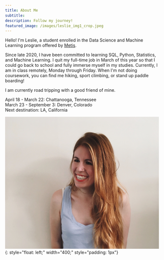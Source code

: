 ```yaml
---
title: About Me
subtitle:
description: Follow my journey!
featured_image: /images/leslie_img1_crop.jpeg
---
```


Hello! I'm Leslie, a student enrolled in the Data Science and Machine Learning program offered by [Metis](https://www.thisismetis.com). 

Since late 2020, I have been committed to learning SQL, Python, Statistics, and Machine Learning. I quit my full-time job in March of this year so that I could go back to school and fully immerse myself in my studies. Currently, I am in class remotely, Monday through Friday. When I'm not doing coursework, you can find me hiking, sport climbing, or stand up paddle boarding!

 I am currently road tripping with a good friend of mine.

 April 18 - March 22:    Chattanooga, Tennessee  
 March 23 - September 3:     Denver, Colorado  
 Next destination: LA, California

 ![image](/images/leslie_img1_crop.jpeg){: style="float: left;" width="400;" style="padding: 1px"}  